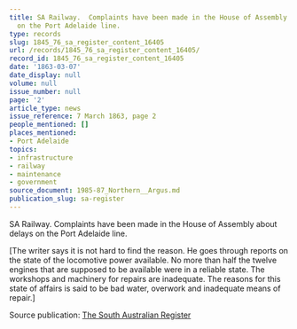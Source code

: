 ```yaml
---
title: SA Railway.  Complaints have been made in the House of Assembly about delays
  on the Port Adelaide line.
type: records
slug: 1845_76_sa_register_content_16405
url: /records/1845_76_sa_register_content_16405/
record_id: 1845_76_sa_register_content_16405
date: '1863-03-07'
date_display: null
volume: null
issue_number: null
page: '2'
article_type: news
issue_reference: 7 March 1863, page 2
people_mentioned: []
places_mentioned:
- Port Adelaide
topics:
- infrastructure
- railway
- maintenance
- government
source_document: 1985-87_Northern__Argus.md
publication_slug: sa-register
---
```


SA Railway.  Complaints have been made in the House of Assembly about delays on the Port Adelaide line.

[The writer says it is not hard to find the reason.  He goes through reports on the state of the locomotive power available.  No more than half the twelve engines that are supposed to be available were in a reliable state.  The workshops and machinery for repairs are inadequate.  The reasons for this state of affairs is said to be bad water, overwork and inadequate means of repair.]

Source publication: [The South Australian Register](/publications/sa-register/)
